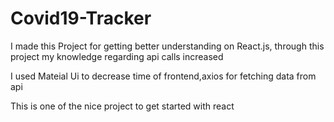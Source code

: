 # Covid19-Tracker

I made this  Project for getting better understanding on React.js, through this project my knowledge regarding api calls increased 

I used Mateial Ui to decrease time of frontend,axios for fetching data from api



This is one of the nice project to get started with react
